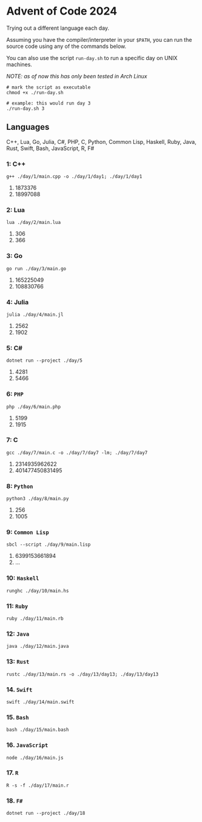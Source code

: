 # Advent of Code 2024
Trying out a different language each day. 

Assuming you have the compiler/interpreter in your `$PATH`, you can run the source code using any of the commands below.

You can also use the script `run-day.sh` to run a specific day on UNIX machines. 

*NOTE: as of now this has only been tested in Arch Linux*

```
# mark the script as executable
chmod +x ./run-day.sh

# example: this would run day 3
./run-day.sh 3
```

## Languages
C++, Lua, Go, Julia, C#, PHP, C, Python, Common Lisp, Haskell, Ruby, Java, Rust, Swift,
Bash, JavaScript, R, F#
### 1: C++
```
g++ ./day/1/main.cpp -o ./day/1/day1; ./day/1/day1
```
1. 1873376
2. 18997088
### 2: Lua
```
lua ./day/2/main.lua
```
1. 306
2. 366
### 3: Go
```
go run ./day/3/main.go
```
1. 165225049
2. 108830766
### 4: Julia
```
julia ./day/4/main.jl
```
1. 2562
2. 1902
### 5: C#
```
dotnet run --project ./day/5
```
1. 4281
2. 5466
### 6: `PHP`
```
php ./day/6/main.php
```
1. 5199
2. 1915
### 7: C
```
gcc ./day/7/main.c -o ./day/7/day7 -lm; ./day/7/day7
```
1. 2314935962622
2. 401477450831495
### 8: `Python`
```
python3 ./day/8/main.py
```
1. 256
2. 1005
### 9: `Common Lisp`
```
sbcl --script ./day/9/main.lisp
```
1. 6399153661894
2. ...
### 10: `Haskell`
```
runghc ./day/10/main.hs
```
### 11: `Ruby`
```
ruby ./day/11/main.rb
```
### 12: `Java`
```
java ./day/12/main.java
```
### 13: `Rust`
```
rustc ./day/13/main.rs -o ./day/13/day13; ./day/13/day13
```
### 14. `Swift`
```
swift ./day/14/main.swift
```
### 15. `Bash`
```
bash ./day/15/main.bash
```
### 16. `JavaScript`
```
node ./day/16/main.js
```
### 17. `R`
```
R -s -f ./day/17/main.r
```
### 18. `F#`
```
dotnet run --project ./day/18
```